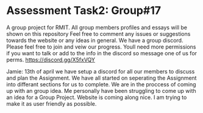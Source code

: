 # Assessment Task2: Group#17
 A group project for RMIT. All group members profiles and essays will be shown on this repository
Feel free to comment any issues or suggestions towards the website or any ideas in general. 
We have a group discord. Please feel free to join and veiw our progress. Youll need more permissions if you want to talk or add to the info in the discord so message one of us for perms. https://discord.gg/X5fxVQY

Jamie: 13th of april
we have setup a discord for all our members to discuss and plan the Assignment. We have all started on seperating the Assignment into differant sections for us to complete. We are in the proccess of coming up with an group idea. Me personally have been struggling to come up with an idea for a Group Project. Website is coming along nice. I am trying to make it as user friendly as possible. 
